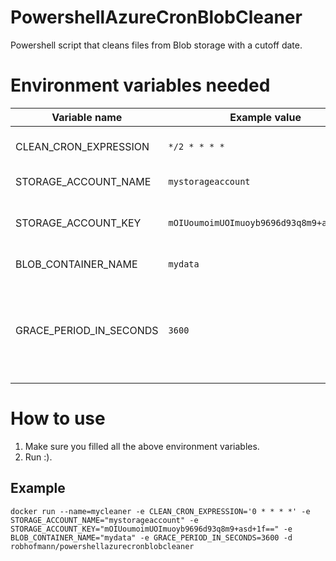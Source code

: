 # PowershellAzureCronBlobCleaner
Powershell script that cleans files from Blob storage with a cutoff date.

# Environment variables needed
| Variable name | Example value | Description |
| ------------- | ------------- | ------------- |
| CLEAN_CRON_EXPRESSION | `*/2 * * * *` | The CRON expression in which frequency to run the script. |
| STORAGE_ACCOUNT_NAME | `mystorageaccount` | The Azure StorageAccountname. |
| STORAGE_ACCOUNT_KEY | `mOIUoumoimUOImuoyb9696d93q8m9+asd+1f==` | This accesskey can be found in your storage account under "Access keys". |
| BLOB_CONTAINER_NAME | `mydata` | The Blob container name to use. |
| GRACE_PERIOD_IN_SECONDS | `3600` | Files newer than this grace period will be skipped (both for uploading & deleting). This is usefull for when files are still in use when the upload starts. |

# How to use
1. Make sure you filled all the above environment variables.
2. Run :).

## Example
```
docker run --name=mycleaner -e CLEAN_CRON_EXPRESSION='0 * * * *' -e STORAGE_ACCOUNT_NAME="mystorageaccount" -e STORAGE_ACCOUNT_KEY="mOIUoumoimUOImuoyb9696d93q8m9+asd+1f==" -e BLOB_CONTAINER_NAME="mydata" -e GRACE_PERIOD_IN_SECONDS=3600 -d robhofmann/powershellazurecronblobcleaner
```
